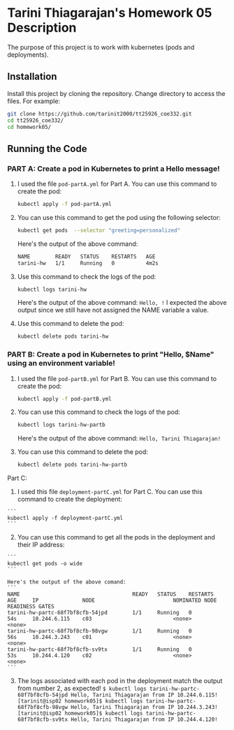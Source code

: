 # Tarini Thiagarajan's Homework 05 Description

The purpose of this project is to work with kubernetes (pods and deployments).

## Installation

Install this project by cloning the repository. Change directory to access the files. For example:

```bash
git clone https://github.com/tarinit2000/tt25926_coe332.git
cd tt25926_coe332/
cd homework05/
```

## Running the Code

### PART A: Create a pod in Kubernetes to print a Hello message!

  1) I used the file ```pod-partA.yml``` for Part A. You can use this command to create the pod:
     ```bash 
     kubectl apply -f pod-partA.yml
     ```
        
  2) You can use this command to get the pod using the following selector:
        ```bash
        kubectl get pods  --selector "greeting=personalized" 
        ```
        Here's the output of the above command: 
        ```bash
        NAME        READY   STATUS    RESTARTS   AGE
        tarini-hw   1/1     Running   0          4m2s   
        ```
         
  3) Use this command to check the logs of the pod: 
        ```bash
        kubectl logs tarini-hw 
        ```
        Here's the output of the above command: ```Hello, !``` I expected the above output since we still have not assigned the NAME variable a value.
        
  4) Use this command to delete the pod: 
      ```bash
      kubectl delete pods tarini-hw
      ```
      
### PART B: Create a pod in Kubernetes to print "Hello, $Name" using an environment variable!

  1) I used the file ```pod-partB.yml``` for Part B. You can use this command to create the pod: 
     ```bash
     kubectl apply -f pod-partB.yml
     ```
     
  2) You can use this command to check the logs of the pod: 
     ```bash
     kubectl logs tarini-hw-partb
     ```
     Here's the output of the above command: 
     ```Hello, Tarini Thiagarajan!```
     
  3) You can use this command to delete the pod: 
     ```bash
     kubectl delete pods tarini-hw-partb
     ```

Part C: 
  1) I used this file ```deployment-partC.yml``` for Part C. You can use this command to create the deployment:
 
    ``` 
    kubectl apply -f deployment-partC.yml 
    ``` 
    
  2) You can use this command to get all the pods in the deployment and their IP address: 

    ```
    kubectl get pods -o wide 
    ```
    
    Here's the output of the above comand:  
    ```
    NAME                                    READY   STATUS    RESTARTS   AGE     IP              NODE                         NOMINATED NODE   READINESS GATES
    tarini-hw-partc-68f7bf8cfb-54jpd        1/1     Running   0          54s     10.244.6.115    c03                          <none>           <none>
    tarini-hw-partc-68f7bf8cfb-98vgw        1/1     Running   0          56s     10.244.3.243    c01                          <none>           <none>
    tarini-hw-partc-68f7bf8cfb-sv9tx        1/1     Running   0          53s     10.244.4.120    c02                          <none>           <none>
    ```
    
  3) The logs associated with each pod in the deployment match the output from number 2, as expected!
    ```
    $ kubectl logs tarini-hw-partc-68f7bf8cfb-54jpd
    Hello, Tarini Thiagarajan from IP 10.244.6.115!
    [tarinit@isp02 homework05]$ kubectl logs tarini-hw-partc-68f7bf8cfb-98vgw
    Hello, Tarini Thiagarajan from IP 10.244.3.243!
    [tarinit@isp02 homework05]$ kubectl logs tarini-hw-partc-68f7bf8cfb-sv9tx
    Hello, Tarini Thiagarajan from IP 10.244.4.120!
    ```
